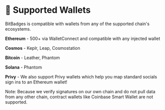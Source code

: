 # 🧩 Supported Wallets

BitBadges is compatible with wallets from any of the supported chain's ecosystems.

**Ethereum** - 500+ via WalletConnect and compatible with any injected wallet

**Cosmos** - Keplr, Leap, Cosmostation

**Bitcoin** - Leather,  Phantom

**Solana** - Phantom



**Privy** - We also support Privy wallets which help you map standard socials sign ins to an Ethereum wallet!



Note: Because we verify signatures on our own chain and do not pull data from any other chain, contract wallets like Coinbase Smart Wallet are not supported.
